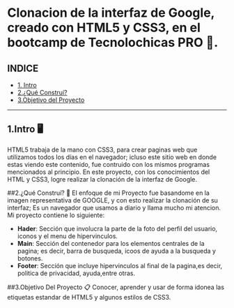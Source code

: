 # Clonacion de la interfaz de Google, creado con HTML5 y CSS3, en el bootcamp de Tecnolochicas PRO 📁.

## INDICE

* [1. Intro](#)
* [2.¿Qué Construí?](#)
* [3.Objetivo del Proyecto](#)

****

## 1.Intro 🖥
HTML5 trabaja de la mano con CSS3, para crear paginas web que utilizamos todos los días en el navegador; icluso este sitio web en donde estas viendo este contenido, fue contruido con los mismos programas mencionados al principio.
En este proyecto, con los conocimientos del HTML y CSS3, logre realizar la clonación de la interfaz de Google.

##2.¿Qué Construí? 📲
El enfoque de mi Proyecto fue basandome en la imagen representativa de GOOGLE, y con esto realizar la clonación de su interfaz; Es un navegador que usamos a diario y llama mucho mi atencion.
Mi proyecto contiene lo siguiente:
* **Hader**: Sección que involucra la parte de la foto del perfil del usuario, iconos y el menu de hipervinculos.
* **Main**: Sección del contenedor para los elementos centrales de la pagina; es decir, barra de busqueda, icoos de ayuda a la busqueda y botones.
* **Footer**: Sección que incluye hipervinculos al final de la pagina,es decir, politica de privacidad, ayuda,entre otras.

##3.Objetivo Del Proyecto 📋
Conocer, aprender y usar de forma idonea las etiquetas estandar de HTML5 y algunos estilos  de CSS3.

